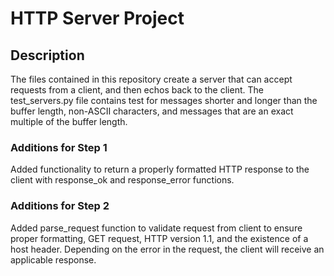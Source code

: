 # HTTP Server Project

## Description

The files contained in this repository create a server that can accept requests from a client, and then echos back to the client. The test_servers.py file contains test for messages shorter and longer than the buffer length, non-ASCII characters, and messages that are an exact multiple of the buffer length.

### Additions for Step 1

Added functionality to return a properly formatted HTTP response to the client with response_ok and response_error functions.

### Additions for Step 2

Added parse_request function to validate request from client to ensure proper formatting, GET request, HTTP version 1.1, and the existence of a host header. Depending on the error in the request, the client will receive an applicable response.